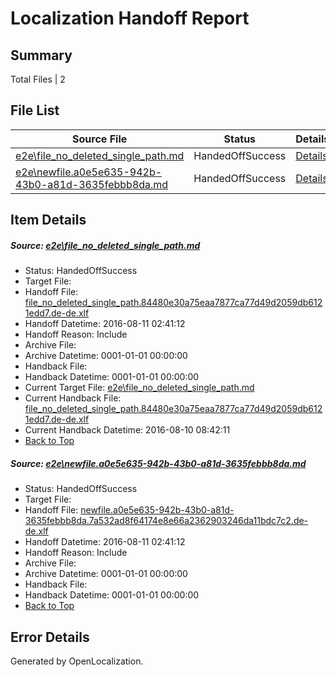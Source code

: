 # <a name='report-top'></a> Localization Handoff Report

## Summary
 Total Files | 2

## File List
 Source File | Status | Details 
 ----------- | ------ | ------- 
 [e2e\file_no_deleted_single_path.md](https://github.com/OpenLocalizationTestOrg/oltest/blob/89df8df9171dcf4857ffd0b8ec678021acd12614/e2e/file_no_deleted_single_path.md) | HandedOffSuccess | [Details](#69fbd0824e81791217b066d4939f0c4508e6b1f73)
 [e2e\newfile.a0e5e635-942b-43b0-a81d-3635febbb8da.md](https://github.com/OpenLocalizationTestOrg/oltest/blob/89df8df9171dcf4857ffd0b8ec678021acd12614/e2e/newfile.a0e5e635-942b-43b0-a81d-3635febbb8da.md) | HandedOffSuccess | [Details](#1a06ddf1628d3c3ff52be50845ca31a5305a53e15)

## Item Details
##### <a name='69fbd0824e81791217b066d4939f0c4508e6b1f73'></a> Source: [e2e\file_no_deleted_single_path.md](https://github.com/OpenLocalizationTestOrg/oltest/blob/89df8df9171dcf4857ffd0b8ec678021acd12614/e2e/file_no_deleted_single_path.md)
* Status: HandedOffSuccess
* Target File: 
* Handoff File: [file_no_deleted_single_path.84480e30a75eaa7877ca77d49d2059db6121edd7.de-de.xlf](https://github.com/OpenLocalizationTestOrg/olhandoff-e2e/blob/0830b5f299dc4a9abaf604a18c39008ccabfbdb7/ol-handoff/OpenLocalizationTestOrg/ol-test-dede/ci/mt/file_no_deleted_single_path.84480e30a75eaa7877ca77d49d2059db6121edd7.de-de.xlf)
* Handoff Datetime: 2016-08-11 02:41:12
* Handoff Reason: Include
* Archive File: 
* Archive Datetime: 0001-01-01 00:00:00
* Handback File: 
* Handback Datetime: 0001-01-01 00:00:00
* Current Target File: [e2e\file_no_deleted_single_path.md](https://github.com/OpenLocalizationTestOrg/ol-test-dede/blob/7706ca67692d683f97bcbfc40a4f41a143476bc5/e2e/file_no_deleted_single_path.md)
* Current Handback File: [file_no_deleted_single_path.84480e30a75eaa7877ca77d49d2059db6121edd7.de-de.xlf](https://github.com/OpenLocalizationTestOrg/olhandback-e2e/blob/6b818a8c9bf47e8097f88445d0ba673dea7f0f0a/ol-handback/OpenLocalizationTestOrg/ol-test-dede/ci/mt/file_no_deleted_single_path.84480e30a75eaa7877ca77d49d2059db6121edd7.de-de.xlf)
* Current Handback Datetime: 2016-08-10 08:42:11
* [Back to Top](#report-top)

##### <a name='1a06ddf1628d3c3ff52be50845ca31a5305a53e15'></a> Source: [e2e\newfile.a0e5e635-942b-43b0-a81d-3635febbb8da.md](https://github.com/OpenLocalizationTestOrg/oltest/blob/89df8df9171dcf4857ffd0b8ec678021acd12614/e2e/newfile.a0e5e635-942b-43b0-a81d-3635febbb8da.md)
* Status: HandedOffSuccess
* Target File: 
* Handoff File: [newfile.a0e5e635-942b-43b0-a81d-3635febbb8da.7a532ad8f64174e8e66a2362903246da11bdc7c2.de-de.xlf](https://github.com/OpenLocalizationTestOrg/olhandoff-e2e/blob/0830b5f299dc4a9abaf604a18c39008ccabfbdb7/ol-handoff/OpenLocalizationTestOrg/ol-test-dede/ci/mt/newfile.a0e5e635-942b-43b0-a81d-3635febbb8da.7a532ad8f64174e8e66a2362903246da11bdc7c2.de-de.xlf)
* Handoff Datetime: 2016-08-11 02:41:12
* Handoff Reason: Include
* Archive File: 
* Archive Datetime: 0001-01-01 00:00:00
* Handback File: 
* Handback Datetime: 0001-01-01 00:00:00
* [Back to Top](#report-top)


## Error Details

Generated by OpenLocalization.
